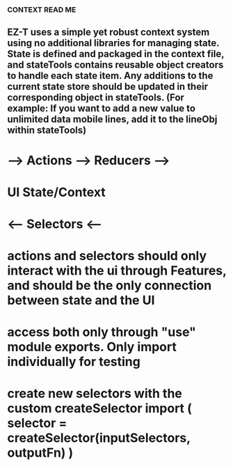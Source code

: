### CONTEXT READ ME

## EZ-T uses a simple yet robust context system using no additional libraries for managing state. State is defined and packaged in the context file, and stateTools contains reusable object creators to handle each state item. Any additions to the current state store should be updated in their corresponding object in stateTools. (For example: If you want to add a new value to unlimited data mobile lines, add it to the lineObj within stateTools)

#     --> Actions --> Reducers --> 
#  UI                          State/Context
#          <-- Selectors <--    

# actions and selectors should only interact with the ui through Features, and should be the only connection between state and the UI

# access both only through "use" module exports. Only import individually for testing

# create new selectors with the custom createSelector import ( selector = createSelector(inputSelectors, outputFn) )